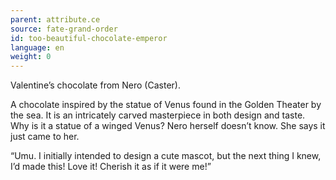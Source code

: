 ```yaml
---
parent: attribute.ce
source: fate-grand-order
id: too-beautiful-chocolate-emperor
language: en
weight: 0
---
```


Valentine’s chocolate from Nero (Caster).

A chocolate inspired by the statue of Venus found in the Golden Theater by the sea. It is an intricately carved masterpiece in both design and taste. Why is it a statue of a winged Venus? Nero herself doesn’t know. She says it just came to her.

“Umu. I initially intended to design a cute mascot, but the next thing I knew, I’d made this! Love it! Cherish it as if it were me!”
